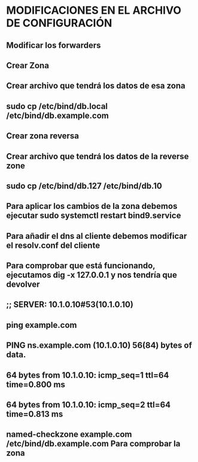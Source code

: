 # MODIFICACIONES EN EL ARCHIVO DE CONFIGURACIÓN
##
## Modificar los forwarders
## Crear Zona
## Crear archivo que tendrá los datos de esa zona
## sudo cp /etc/bind/db.local /etc/bind/db.example.com
##
##  Crear zona reversa 
##  Crear archivo que tendrá los datos de la reverse zone
## sudo cp /etc/bind/db.127 /etc/bind/db.10
##
## Para aplicar los cambios de la zona debemos ejecutar sudo systemctl restart bind9.service
##
##
##
## Para añadir el dns al cliente debemos modificar el resolv.conf del cliente
##
##
## Para comprobar que está funcionando, ejecutamos dig -x 127.0.0.1 y nos tendría que devolver 
## ;; SERVER: 10.1.0.10#53(10.1.0.10)
## ping example.com
## PING ns.example.com (10.1.0.10) 56(84) bytes of data.
## 64 bytes from 10.1.0.10: icmp_seq=1 ttl=64 time=0.800 ms
## 64 bytes from 10.1.0.10: icmp_seq=2 ttl=64 time=0.813 ms
##
## named-checkzone example.com /etc/bind/db.example.com Para comprobar la zona








